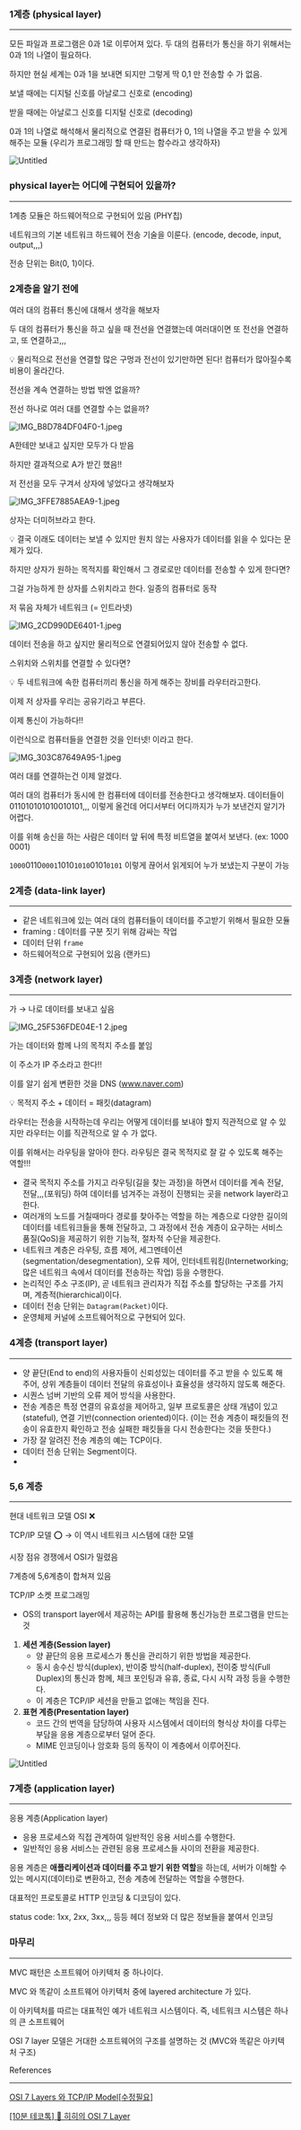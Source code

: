 ### 1계층 (physical layer)

---

모든 파일과 프로그램은 0과 1로 이루어져 있다. 두 대의 컴퓨터가 통신을 하기 위해서는 0과 1의 나열이 필요하다.

하지만 현실 세계는 0과 1을 보내면 되지만 그렇게 딱 0,1 만 전송할 수 가 없음.

보낼 때에는 디지털 신호를 아날로그 신호로 (encoding)

받을 때에는 아날로그 신호를 디지털 신호로 (decoding)

0과 1의 나열로 해석해서 물리적으로 연결된 컴퓨터가 0, 1의 나열을 주고 받을 수 있게 해주는 모듈 (우리가 프로그래밍 할 때 만드는 함수라고 생각하자)

![Untitled](https://file.notion.so/f/s/ec280dbe-b8b0-4a6c-87f6-68a86ae46587/Untitled.png?id=43d0250a-eab8-49b6-8e62-d2a0c182a2b2&table=block&spaceId=31cca12f-8434-4350-8e15-b65cdbdefa03&expirationTimestamp=1680342228540&signature=peJ_xvk_Tn8Jn3MP2AfkA6Q6jqcK0sEzDphkkYy_xJM&downloadName=Untitled.png)

### physical layer는 어디에 구현되어 있을까?

---

1계층 모듈은 하드웨어적으로 구현되어 있음 (PHY칩)

네트워크의 기본 네트워크 하드웨어 전송 기술을 이룬다. (encode, decode, input, output,,,)

전송 단위는 Bit(0, 1)이다.

### 2계층을 알기 전에

여러 대의 컴퓨터 통신에 대해서 생각을 해보자

두 대의 컴퓨터가 통신을 하고 싶을 때 전선을 연결했는데 여러대이면 또 전선을 연결하고, 또 연결하고,,,

<aside>
💡 물리적으로 전선을 연결할 많은 구멍과 전선이 있기만하면 된다!
컴퓨터가 많아질수록 비용이 올라간다.

</aside>

전선을 계속 연결하는 방법 밖엔 없을까?

전선 하나로 여러 대를 연결할 수는 없을까?

![IMG_B8D784DF04F0-1.jpeg](https://file.notion.so/f/s/6a832645-c7f6-4873-86af-e816fd42c937/IMG_B8D784DF04F0-1.jpeg?id=89c8c245-1b77-43e0-b098-f925767f0c1c&table=block&spaceId=31cca12f-8434-4350-8e15-b65cdbdefa03&expirationTimestamp=1680342513102&signature=4vEmmfPiQb0K8jRBLs9nLP7IqLYRDz9e6ofrYKSyvwc&downloadName=IMG_B8D784DF04F0-1.jpeg)

A한테만 보내고 싶지만 모두가 다 받음

하지만 결과적으로 A가 받긴 했음!!

저 전선을 모두 구겨서 상자에 넣었다고 생각해보자

![IMG_3FFE7885AEA9-1.jpeg](https://file.notion.so/f/s/0bdad4f2-6395-4cf1-aa62-0862f136785e/IMG_3FFE7885AEA9-1.jpeg?id=583da163-302e-4ca4-9488-c954553f52bb&table=block&spaceId=31cca12f-8434-4350-8e15-b65cdbdefa03&expirationTimestamp=1680343193424&signature=IT9SaFAwXtxcRP0H8FBwhkb97cGksv2dJ5gEDbIlCmY&downloadName=IMG_3FFE7885AEA9-1.jpeg)

상자는 더미허브라고 한다.

<aside>
💡 결국 이래도 데이터는 보낼 수 있지만 원치 않는 사용자가 데이터를 읽을 수 있다는 문제가 있다.

</aside>

하지만 상자가 원하는 목적지를 확인해서 그 경로로만 데이터를 전송할 수 있게 한다면?

그걸 가능하게 한 상자를 스위치라고 한다. 일종의 컴퓨터로 동작

저 묶음 자체가 네트워크 (= 인트라넷)

![IMG_2CD990DE6401-1.jpeg](https://file.notion.so/f/s/cf7c98c8-32d6-4309-bce1-40179698c4dc/IMG_2CD990DE6401-1.jpeg?id=a6685c7b-582e-4624-8439-3c955bc10205&table=block&spaceId=31cca12f-8434-4350-8e15-b65cdbdefa03&expirationTimestamp=1680343211575&signature=lXEDCMU2w7cfVyxS-3YiEnljMJoegRN7FAohIAbIVk4&downloadName=IMG_2CD990DE6401-1.jpeg)

데이터 전송을 하고 싶지만 물리적으로 연결되어있지 않아 전송할 수 없다.

스위치와 스위치를 연결할 수 있다면?

<aside>
💡 두 네트워크에 속한 컴퓨터끼리 통신을 하게 해주는 장비를 라우터라고한다.

</aside>

이제 저 상자를 우리는 공유기라고 부른다.

이제 통신이 가능하다!! 

이런식으로 컴퓨터들을 연결한 것을 인터넷! 이라고 한다.

![IMG_303C87649A95-1.jpeg](https://file.notion.so/f/s/fec9f9e2-a91e-4c55-a772-82f9167d6e42/IMG_303C87649A95-1.jpeg?id=79e867ab-2d62-4b22-9689-9de386a78632&table=block&spaceId=31cca12f-8434-4350-8e15-b65cdbdefa03&expirationTimestamp=1680343239342&signature=bIlU-OCvcNXYRoreXCH4dO01GRYk9eebVBsshduGcgo&downloadName=IMG_303C87649A95-1.jpeg)

여러 대를 연결하는건 이제 알겠다.

여러 대의 컴퓨터가 동시에 한 컴퓨터에 데이터를 전송한다고 생각해보자. 데이터들이 011010101010010101,,, 이렇게 올건데 어디서부터 어디까지가 누가 보낸건지 알기가 어렵다.

이를 위해 송신을 하는 사람은 데이터 앞 뒤에 특정 비트열을 붙여서 보낸다. (ex: 1000 0001)

`1000`0110`0001`1010`1010`0101`0101` 이렇게 끊어서 읽게되어 누가 보냈는지 구분이 가능

### 2계층 (data-link layer)

---

- 같은 네트워크에 있는 여러 대의 컴퓨터들이 데이터를 주고받기 위해서 필요한 모듈
- framing : 데이터를 구분 짓기 위해 감싸는 작업
- 데이터 단위 `frame`
- 하드웨어적으로 구현되어 있음 (랜카드)

### 3계층 (network layer)

---

가 → 나로 데이터를 보내고 싶음

![IMG_25F536FDE04E-1 2.jpeg](https://file.notion.so/f/s/002b1351-a498-4a02-bf33-0c23ec5fa6c4/IMG_25F536FDE04E-1_2.jpeg?id=b439bdad-3e2a-44c1-a4ac-70af48ed0bc9&table=block&spaceId=31cca12f-8434-4350-8e15-b65cdbdefa03&expirationTimestamp=1680343262490&signature=g5johSbB5H24spNYDrrbtTGUf-IhToGf6C2Rr3SH17Q&downloadName=IMG_25F536FDE04E-1+2.jpeg)

가는 데이터와 함께 나의 목적지 주소를 붙임

이 주소가 IP 주소라고 한다!!

이를 알기 쉽게 변환한 것을 DNS (www.naver.com)

<aside>
💡 목적지 주소 + 데이터 = 패킷(datagram)

</aside>

라우터는 전송을 시작하는데 우리는 어떻게 데이터를 보내야 할지 직관적으로 알 수 있지만 라우터는 이를 직관적으로 알 수 가 없다. 

이를 위해서는 라우팅을 알아야 한다. 라우팅은 결국 목적지로 잘 갈 수 있도록 해주는 역할!!!

- 결국 목적지 주소를 가지고 라우팅(길을 찾는 과정)을 하면서 데이터를 계속 전달, 전달,,,(포워딩) 하여 데이터를 넘겨주는 과정이 진행되는 곳을 network layer라고 한다.
- 여러개의 노드를 거칠때마다 경로를 찾아주는 역할을 하는 계층으로 다양한 길이의 데이터를 네트워크들을 통해 전달하고, 그 과정에서 전송 계층이 요구하는 서비스 품질(QoS)을 제공하기 위한 기능적, 절차적 수단을 제공한다.
- 네트워크 계층은 라우팅, 흐름 제어, 세그멘테이션(segmentation/desegmentation), 오류 제어, 인터네트워킹(Internetworking; 많은 네트워크 속에서 데이터를 전송하는 작업) 등을 수행한다.
- 논리적인 주소 구조(IP), 곧 네트워크 관리자가 직접 주소를 할당하는 구조를 가지며, 계층적(hierarchical)이다.
- 데이터 전송 단위는 `Datagram(Packet)`이다.
- 운영체제 커널에 소프트웨어적으로 구현되어 있다.

### 4계층 (transport layer)

---

- 양 끝단(End to end)의 사용자들이 신뢰성있는 데이터를 주고 받을 수 있도록 해 주어, 상위 계층들이 데이터 전달의 유효성이나 효율성을 생각하지 않도록 해준다.
- 시퀀스 넘버 기반의 오류 제어 방식을 사용한다.
- 전송 계층은 특정 연결의 유효성을 제어하고, 일부 프로토콜은 상태 개념이 있고(stateful), 연결 기반(connection oriented)이다. (이는 전송 계층이 패킷들의 전송이 유효한지 확인하고 전송 실패한 패킷들을 다시 전송한다는 것을 뜻한다.)
- 가장 잘 알려진 전송 계층의 예는 TCP이다.
- 데이터 전송 단위는 Segment이다.
- 

### 5,6 계층

---

현대 네트워크 모델 OSI ❌

TCP/IP 모델 ⭕️ → 이 역시 네트워크 시스템에 대한 모델

시장 점유 경쟁에서 OSI가 밀렸음

7계층에 5,6계층이 합쳐져 있음

TCP/IP 소켓 프로그래밍

- OS의 transport layer에서 제공하는 API를 활용해 통신가능한 프로그램을 만드는 것

1. **세션 계층(Session layer)**
    - 양 끝단의 응용 프로세스가 통신을 관리하기 위한 방법을 제공한다.
    - 동시 송수신 방식(duplex), 반이중 방식(half-duplex), 전이중 방식(Full Duplex)의 통신과 함께, 체크 포인팅과 유휴, 종료, 다시 시작 과정 등을 수행한다.
    - 이 계층은 TCP/IP 세션을 만들고 없애는 책임을 진다.
2. **표현 계층(Presentation layer)**
    - 코드 간의 번역을 담당하여 사용자 시스템에서 데이터의 형식상 차이를 다루는 부담을 응용 계층으로부터 덜어 준다.
    - MIME 인코딩이나 암호화 등의 동작이 이 계층에서 이루어진다.

![Untitled](https://file.notion.so/f/s/1a7f380a-72dd-4bf9-a99d-e12396f82806/Untitled.png?id=0a4c011c-4cde-4c7f-9b7b-c51d5c387b94&table=block&spaceId=31cca12f-8434-4350-8e15-b65cdbdefa03&expirationTimestamp=1680343285924&signature=LEs8Dh3aB221irQECma4Yceqe2brwJiKcv3guBUxFdw&downloadName=Untitled.png)

### 7계층 (application layer)

---

응용 계층(Application layer)

- 응용 프로세스와 직접 관계하여 일반적인 응용 서비스를 수행한다.
- 일반적인 응용 서비스는 관련된 응용 프로세스들 사이의 전환을 제공한다.

응용 계층은 **애플리케이션과 데이터를 주고 받기 위한 역할**을 하는데, 서버가 이해할 수 있는 메시지(데이터)로 변환하고, 전송 계층에 전달하는 역할을 수행한다.

대표적인 프로토콜로 HTTP 인코딩 & 디코딩이 있다.

status code: 1xx, 2xx, 3xx,,, 등등 헤더 정보와 더 많은 정보들을 붙여서 인코딩

### 마무리

---

MVC 패턴은 소프트웨어 아키텍처 중 하나이다.

MVC 와 똑같이 소프트웨어 아키텍처 중에 layered architecture 가 있다.

이 아키텍처를 따르는 대표적인 예가 네트워크 시스템이다. 즉, 네트워크 시스템은 하나의 큰 소프트웨어

OSI 7 layer 모델은 거대한 소프트웨어의 구조를 설명하는 것 (MVC와 똑같은 아키텍처 구조)

References

---

[](https://t1.daumcdn.net/cfile/tistory/9947BD33599C18FE33)

[OSI 7 Layers 와 TCP/IP Model[수정필요]](https://velog.io/@amuse/OSI-7-Layers)

[[10분 테코톡] 🔮 히히의 OSI 7 Layer](https://www.youtube.com/watch?v=1pfTxp25MA8&t=5s)
